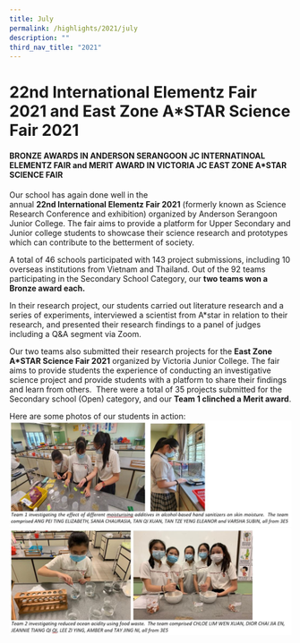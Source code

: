 ```yaml
---
title: July
permalink: /highlights/2021/july
description: ""
third_nav_title: "2021"
---
```

# 22nd International Elementz Fair 2021 and East Zone A\*STAR Science Fair 2021
  
#### BRONZE AWARDS IN ANDERSON SERANGOON JC INTERNATINOAL ELEMENTZ FAIR and MERIT AWARD IN VICTORIA JC EAST ZONE A\*STAR SCIENCE FAIR

Our school has again done well in the annual **22nd International Elementz Fair 2021** (formerly known as Science Research Conference and exhibition) organized by Anderson Serangoon Junior College. The fair aims to provide a platform for Upper Secondary and Junior college students to showcase their science research and prototypes which can contribute to the betterment of society.

A total of 46 schools participated with 143 project submissions, including 10 overseas institutions from Vietnam and Thailand. Out of the 92 teams participating in the Secondary School Category, our **two teams won a Bronze award each.**

In their research project, our students carried out literature research and a series of experiments, interviewed a scientist from A\*star in relation to their research, and presented their research findings to a panel of judges including a Q&A segment via Zoom.

Our two teams also submitted their research projects for the **East Zone A\*STAR Science Fair 2021** organized by Victoria Junior College. The fair aims to provide students the experience of conducting an investigative science project and provide students with a platform to share their findings and learn from others.  There were a total of 35 projects submitted for the Secondary school (Open) category, and our **Team 1 clinched a Merit award**.

Here are some photos of our students in action:
![](/images/Team%201%20investigating%20the%20effect%20different.jpg)
![](/images/Team%202%20investigating%20reduced%20ocean%20acidity%20using%20waste.jpg)